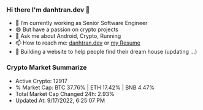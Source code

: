 ### Hi there I'm danhtran.dev 👋

- 🔭 I’m currently working as Senior Software Engineer
- 😄 But have a passion on crypto projects
- 💬 Ask me about Android, Crypto, Running 
- 📫 How to reach me: <a href="https://danhtran.dev" target="_blank">danhtran.dev</a> or <a href="Developer-Resume.pdf" target="_blank">my Resume</a>
- 🌱 Building a website to help people find their dream house (updating ...)

### Crypto Market Summarize
- Active Crypto: 12917
- % Market Cap: BTC 37.76% | ETH 17.42% | BNB 4.47%
- Total Market Cap Changed 24h: 2.93%
- Updated At: 9/17/2022, 6:25:07 PM
